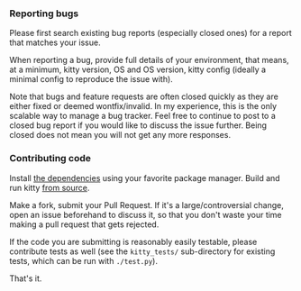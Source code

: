 ### Reporting bugs

Please first search existing bug reports (especially closed ones) for a report
that matches your issue.

When reporting a bug, provide full details of your environment, that means, at
a minimum, kitty version, OS and OS version, kitty config (ideally a minimal
config to reproduce the issue with).

Note that bugs and feature requests are often closed quickly as they are either
fixed or deemed wontfix/invalid. In my experience, this is the only scalable way to
manage a bug tracker. Feel free to continue to post to a closed bug report
if you would like to discuss the issue further. Being closed does not mean you
will not get any more responses.

### Contributing code

Install [the dependencies](https://sw.kovidgoyal.net/kitty/build/#dependencies)
using your favorite package manager. Build and run kitty [from
source](https://sw.kovidgoyal.net/kitty/build/#install-and-run-from-source).

Make a fork, submit your Pull Request. If it's a large/controversial change, open an issue
beforehand to discuss it, so that you don't waste your time making a pull
request that gets rejected.

If the code you are submitting is reasonably easily testable, please contribute
tests as well (see the `kitty_tests/` sub-directory for existing tests, which
can be run with `./test.py`).

That's it.

